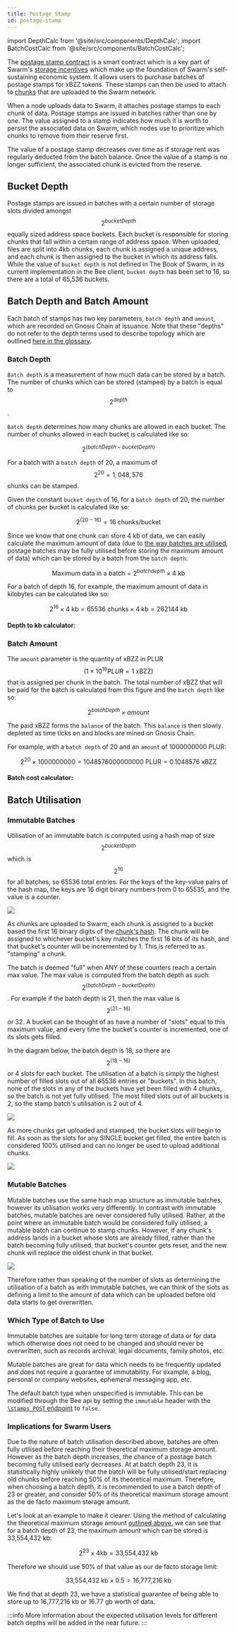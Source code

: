 ```yaml
---
title: Postage Stamp 
id: postage-stamp
---
```


import DepthCalc from '@site/src/components/DepthCalc';
import BatchCostCalc from '@site/src/components/BatchCostCalc';

The [postage stamp contract](https://github.com/ethersphere/storage-incentives/blob/master/src/PostageStamp.sol) is a smart contract which is a key part of Swarm's [storage incentives](/docs/learn/technology/incentives) which make up the foundation of Swarm's self-sustaining economic system. It allows users to purchase batches of postage stamps for xBZZ tokens. These stamps can then be used to attach to [chunks](/docs/learn/technology/DISC) that are uploaded to the Swarm network.

When a node uploads data to Swarm, it attaches postage stamps to each chunk of data. Postage stamps are issued in batches rather than one by one. The value assigned to a stamp indicates how much it is worth to persist the associated data on Swarm, which nodes use to prioritize which chunks to remove from their reserve first.

The value of a postage stamp decreases over time as if storage rent was regularly deducted from the batch balance. Once the value of a stamp is no longer sufficient, the associated chunk is evicted from the reserve.



## Bucket Depth

Postage stamps are issued in batches with a certain number of storage slots divided amongst $$2^{bucketDepth}$$ equally sized address space buckets. Each bucket is responsible for storing chunks that fall within a certain range of address space. When uploaded, files are split into 4kb chunks, each chunk is assigned a unique address, and each chunk is then assigned to the bucket in which its address falls. While the value of `bucket depth` is not defined in The Book of Swarm, in its current implementation in the Bee client, `bucket depth` has been set to 16, so there are a total of 65,536 buckets.

## Batch Depth and Batch Amount

Each batch of stamps has two key parameters, `batch depth` and `amount`, which are recorded on Gnosis Chain at issuance. Note that these "depths" do not refer to the depth terms used to describe topology which are outlined [here in the glossary](/docs/learn/glossary#depth-types).

### Batch Depth 

`Batch depth` is a measurement of how much data can be stored by a batch. The number of chunks which can be stored (stamped) by a batch is equal to  $$2^{depth}$$. 

`Batch depth` determines how many chunks are allowed in each bucket. The number of chunks allowed in each bucket is calculated like so:

$$
2^{(batchDepth - bucketDepth)}
$$

For a batch with a `batch depth` of 20, a maximum of $$2^{20} = 1,048,576$$ chunks can be stamped.   

Given the constant `bucket depth` of 16, for a `batch depth` of 20, the number of chunks per bucket is calculated like so:

$$
2^{(20 - 16)} = 16 \text{ chunks/bucket}
$$

Since we know that one chunk can store 4 kb of data, we can easily calculate the maximum amount of data (due to [the way batches are utilised](/docs/learn/technology/contracts/postage-stamp#batch-utilisation), postage batches may be fully utilised before storing the maximum amount of data) which can be stored by a batch from the `batch depth`:

$$
\text{Maximum data in a batch} = 2^{batchdepth} \times \text{4 kb}   
$$

For a batch of depth 16, for example, the maximum amount of data in kilobytes can be calculated like so:

$$
2^{16} \times \text{4 kb} = 65536 \text{ chunks} \times \text{4 kb} = \text{262144 kb}
$$

#### Depth to kb calculator:

<DepthCalc></DepthCalc>

### Batch Amount

The `amount` parameter is the quantity of xBZZ in PLUR $$(1 \times 10^{16}PLUR = 1 \text{ xBZZ})$$ that is assigned per chunk in the batch. The total number of xBZZ that will be paid for the batch is calculated from this figure and the `batch depth` like so:

$$2^{batchDepth} \times {amount}$$

The paid xBZZ forms the `balance` of the batch. This `balance` is then slowly depleted as time ticks on and blocks are mined on Gnosis Chain.

For example, with a `batch depth` of 20 and an `amount` of 1000000000 PLUR:

$$
2^{20} \times 1000000000 = 1048576000000000 \text{ PLUR} = 0.1048576 \text{ xBZZ}
$$

#### Batch cost calculator:

<BatchCostCalc></BatchCostCalc>


## Batch Utilisation

### Immutable Batches

Utilisation of an immutable batch is computed using a hash map of size $$2^{bucketDepth}$$ which is $$2^{16}$$ for all batches, so 65536 total entries. For the keys of the key-value pairs of the hash map, the keys are 16 digit binary numbers from 0 to 65535, and the value is a counter. 

![](/img/batches_01.png)

As chunks are uploaded to Swarm, each chunk is assigned to a bucket based the first 16 binary digits of the [chunk's hash](/docs/learn/technology/disc#chunks). The chunk will be assigned to whichever bucket's key matches the first 16 bits of its hash, and that bucket's counter will be incremented by 1. This is referred to as "stamping" a chunk. 

The batch is deemed "full" when ANY of these counters reach a certain max value. The max value is computed from the batch depth as such: $$2^{(batchDepth-bucketDepth)}$$. For example if the batch depth is 21, then the max value is $$2^{(21-16)}$$ or 32. A bucket can be thought of as have a number of "slots" equal to this maximum value, and every time the bucket's counter is incremented, one of its slots gets filled. 

In the diagram below, the batch depth is 18, so there are $$2^{(18-16)}$$ or 4 slots for each bucket. The utilisation of a batch is simply the highest number of filled slots out of all 65536 entries or "buckets". In this batch, none of the slots in any of the buckets have yet been filled with 4 chunks, so the batch is not yet fully utilised. The most filled slots out of all buckets is 2, so the stamp batch's utilisation is 2 out of 4. 

![](/img/batches_02.png)

As more chunks get uploaded and stamped, the bucket slots will begin to fill. As soon as the slots for any SINGLE bucket get filled, the entire batch is considered 100% utilised and can no longer be used to upload additional chunks.  

![](/img/batches_03.png)


### Mutable Batches

Mutable batches use the same hash map structure as immutable batches, however its utilisation works very differently. In contrast with immutable batches, mutable batches are never considered fully utilised. Rather, at the point where an immutable batch would be considered fully utilised, a mutable batch can continue to stamp chunks. However, if any chunk's address lands in a bucket whose slots are already filled, rather than the batch becoming fully utilised, that bucket's counter gets reset, and the new chunk will replace the oldest chunk in that bucket.

![](/img/batches_04.png)

Therefore rather than speaking of the number of slots as determining the utilisation of a batch as with immutable batches, we can think of the slots as defining a limit to the amount of data which can be uploaded before old data starts to get overwritten. 

### Which Type of Batch to Use

Immutable batches are suitable for long term storage of data or for data which otherwise does not need to be changed and should never be overwritten, such as records archival, legal documents, family photos, etc. 

Mutable batches are great for data which needs to be frequently updated and does not require a guarantee of immutability. For example, a blog, personal or company websites, ephemeral messaging app, etc.

The default batch type when unspecified is immutable. This can be modified through the Bee api by setting the `immutable` header with the [`\stamps POST` endpoint](https://docs.ethswarm.org/api/#tag/Transaction/paths/~1transactions~1%7BtxHash%7D/post) to `false`.
 

### Implications for Swarm Users

Due to the nature of batch utilisation described above, batches are often fully utilised before reaching their theoretical maximum storage amount. However as the batch depth increases, the chance of a postage batch becoming fully utilised early decreases. At at batch depth 23, it is statistically highly unlikely that the batch will be fully utilised/start replacing old chunks before reaching 50% of its theoretical maximum. Therefore, when choosing a batch depth, it is recommended to use a batch depth of 23 or greater, and consider 50% of its theoretical maximum storage amount as the de facto maximum storage amount. 

Let's look at an example to make it clearer. Using the method of calculating the theoretical maximum storage amount [outlined above](/docs/learn/technology/contracts/postage-stamp#batch-depth), we can see that for a batch depth of 23, the maximum amount which can be stored is 33,554,432 kb:

$$
2^{23} \times \text{4kb} = \text{33,554,432 kb}
$$

Therefore we should use 50% of that value as our de facto storage limit:

$$
\text{33,554,432 kb} \times{0.5} = \text{16,777,216 kb}
$$

We find that at depth 23, we have a statistical guarantee of being able to store up to 16,777,216 kb or 16.77 gb worth of data.


:::info
More information about the expected utilisation levels for different batch depths will be added in the near future.
:::





